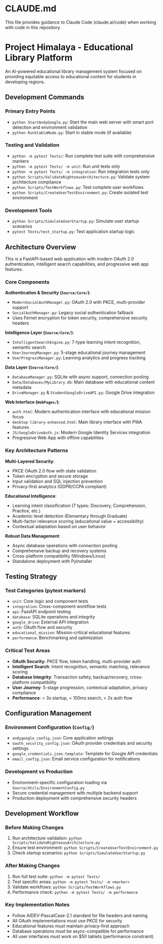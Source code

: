 # CLAUDE.md

This file provides guidance to Claude Code (claude.ai/code) when working with code in this repository.

# Project Himalaya - Educational Library Platform

An AI-powered educational library management system focused on providing equitable access to educational content for students in developing regions.

## Development Commands

### Primary Entry Points
- `python StartAndyGoogle.py`: Start the main web server with smart port detection and environment validation
- `python RunStableMode.py`: Start in stable mode (if available)

### Testing and Validation
- `python -m pytest Tests/`: Run complete test suite with comprehensive markers
- `python -m pytest Tests/ -m unit`: Run unit tests only
- `python -m pytest Tests/ -m integration`: Run integration tests only
- `python Scripts/ValidateRighteousArchitecture.py`: Validate system architecture compliance
- `python Scripts/TestWorkflows.py`: Test complete user workflows
- `python Scripts/CreateUserTestEnvironment.py`: Create isolated test environment

### Development Tools
- `python Scripts/SimulateUserStartup.py`: Simulate user startup scenarios
- `pytest Tests/test_startup.py`: Test application startup logic

## Architecture Overview

This is a FastAPI-based web application with modern OAuth 2.0 authentication, intelligent search capabilities, and progressive web app features.

### Core Components

**Authentication & Security (`Source/Core/`)**:
- `ModernSocialAuthManager.py`: OAuth 2.0 with PKCE, multi-provider support
- `SocialAuthManager.py`: Legacy social authentication fallback
- Uses Fernet encryption for token security, comprehensive security headers

**Intelligence Layer (`Source/Core/`)**:
- `IntelligentSearchEngine.py`: 7-type learning intent recognition, semantic search
- `UserJourneyManager.py`: 5-stage educational journey management
- `UserProgressManager.py`: Learning analytics and progress tracking

**Data Layer (`Source/Core/`)**:
- `DatabaseManager.py`: SQLite with async support, connection pooling
- `Data/Databases/MyLibrary.db`: Main database with educational content metadata
- `DriveManager.py` & `StudentGoogleDriveAPI.py`: Google Drive integration

**Web Interface (`WebPages/`)**:
- `auth.html`: Modern authentication interface with educational mission focus
- `desktop-library-enhanced.html`: Main library interface with PWA features
- `JS/GoogleDriveAuth.js`: Modern Google Identity Services integration
- Progressive Web App with offline capabilities

### Key Architecture Patterns

**Multi-Layered Security**:
- PKCE OAuth 2.0 flow with state validation
- Token encryption and secure storage
- Input validation and SQL injection prevention
- Privacy-first analytics (GDPR/CCPA compliant)

**Educational Intelligence**:
- Learning intent classification (7 types: Discovery, Comprehension, Practice, etc.)
- Academic level detection (Elementary through Graduate)
- Multi-factor relevance scoring (educational value + accessibility)
- Contextual adaptation based on user behavior

**Robust Data Management**:
- Async database operations with connection pooling
- Comprehensive backup and recovery systems
- Cross-platform compatibility (Windows/Linux)
- Standalone deployment with PyInstaller

## Testing Strategy

### Test Categories (pytest markers)
- `unit`: Core logic and component tests
- `integration`: Cross-component workflow tests  
- `api`: FastAPI endpoint testing
- `database`: SQLite operations and integrity
- `google_drive`: External API integration
- `auth`: OAuth flow and security
- `educational_mission`: Mission-critical educational features
- `performance`: Benchmarking and optimization

### Critical Test Areas
- **OAuth Security**: PKCE flow, token handling, multi-provider auth
- **Intelligent Search**: Intent recognition, semantic matching, relevance scoring
- **Database Integrity**: Transaction safety, backup/recovery, cross-platform compatibility
- **User Journey**: 5-stage progression, contextual adaptation, privacy compliance
- **Performance**: < 3s startup, < 100ms search, < 2s auth flow

## Configuration Management

### Environment Configuration (`Config/`)
- `andygoogle_config.json`: Core application settings
- `oauth_security_config.json`: OAuth provider credentials and security settings
- `google_credentials.json.template`: Template for Google API credentials
- `email_config.json`: Email service configuration for notifications

### Development vs Production
- Environment-specific configuration loading via `Source/Utils/EnvironmentConfig.py`
- Secure credential management with multiple backend support
- Production deployment with comprehensive security headers

## Development Workflow

### Before Making Changes
1. Run architecture validation: `python Scripts/ValidateRighteousArchitecture.py`
2. Ensure test environment: `python Scripts/CreateUserTestEnvironment.py`
3. Check startup scenarios: `python Scripts/SimulateUserStartup.py`

### After Making Changes
1. Run full test suite: `python -m pytest Tests/`
2. Test specific areas: `python -m pytest Tests/ -m <marker>`
3. Validate workflows: `python Scripts/TestWorkflows.py`
4. Performance check: `python -m pytest Tests/ -m performance`

### Key Implementation Notes
- Follow AIDEV-PascalCase-2.1 standard for file headers and naming
- All OAuth implementations must use PKCE for security
- Educational features must maintain privacy-first approach
- Database operations must be async-compatible for performance
- All user interfaces must work on $50 tablets (performance constraint)